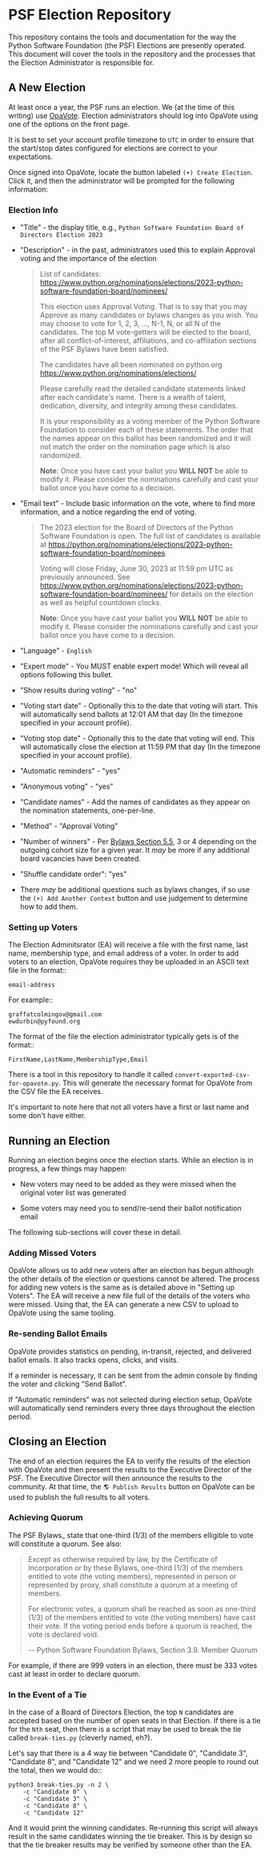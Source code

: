 # PSF Election Repository

This repository contains the tools and documentation for the way the Python
Software Foundation (the PSF) Elections are presently operated. This document
will cover the tools in the repository and the processes that the Election
Administrator is responsible for.


## A New Election

At least once a year, the PSF runs an election. We (at the time of this
writing) use [OpaVote][1]. Election administrators should log into
OpaVote using one of the options on the front page.

It is best to set your account profile timezone to `UTC` in order to ensure
that the start/stop dates configured for elections are correct to your
expectations.

Once signed into OpaVote, locate the button labeled `(+) Create Election`.
Click it, and then the administrator will be prompted for the following
information:

### Election Info

- "Title" - the display title, e.g., `Python Software Foundation Board of
  Directors Election 2023`

- "Description" - in the past, administrators used this to explain Approval
  voting and the importance of the election

    >    List of candidates: https://www.python.org/nominations/elections/2023-python-software-foundation-board/nominees/
    >
    >    This election uses Approval Voting.
         That is to say that you may Approve as many candidates
         or bylaws changes as you wish.
         You may choose to vote for 1, 2, 3, ..., N-1, N, or all N of the candidates.
         The top M vote-getters will be elected to the board,
         after all conflict-of-interest, affiliations, and co-affiliation sections
         of the PSF Bylaws have been satisfied.
    >
    >    The candidates have all been nominated on python.org https://www.python.org/nominations/elections/
    >
    >    Please carefully read the detailed candidate statements
         linked after each candidate's name.
         There is a wealth of talent, dedication, diversity, and integrity
         among these candidates.
    >
    >    It is your responsibility as
         a voting member of the Python Software Foundation
         to consider each of these statements.
         The order that the names appear on this ballot has been randomized
         and it will not match the order on the nomination page
         which is also randomized.
    >
    >   **Note**: Once you have cast your ballot you **WILL NOT**
        be able to modify it. Please consider the nominations carefully
        and cast your ballot once you have come to a decision.

- "Email text" - Include basic information on the vote, where to find more
  information, and a notice regarding the end of voting.

    >   The 2023 election for the Board of Directors
        of the Python Software Foundation is open.
        The full list of candidates is available at
        https://python.org/nominations/elections/2023-python-software-foundation-board/nominees.
    >
    >   Voting will close Friday, June 30, 2023 at 11:59 pm UTC as previously announced.
        See https://www.python.org/nominations/elections/2023-python-software-foundation-board/nominees/
        for details on the election as well as helpful countdown clocks.
    >
    >   **Note**: Once you have cast your ballot you **WILL NOT**
        be able to modify it. Please consider the nominations carefully
        and cast your ballot once you have come to a decision.

- "Language" - `English`

- "Expert mode" - You MUST enable expert mode! Which will reveal all options
  following this bullet.

- "Show results during voting" - "no"

- "Voting start date" - Optionally this to the date that voting will start.
  This will automatically send ballots at 12:01 AM that day
  (In the timezone specified in your account profile).

- "Voting stop date" - Optionally this to the date that voting will end.
  This will automatically close the election at 11:59 PM that day
  (In the timezone specified in your account profile).

- "Automatic reminders" - "yes"

- "Anonymous voting" - "yes"

- "Candidate names" - Add the names of candidates as they appear on the
  nomination statements, one-per-line.

- "Method" - "Approval Voting"

- "Number of winners" - Per [Bylaws Section 5.5][2], 3 or 4 depending on
  the outgoing cohort size for a given year. It *may* be more if any
  additional board vacancies have been created.

- "Shuffle candidate order": "yes"

- There *may* be additional questions such as bylaws changes, if so
  use the `(+) Add Another Contest` button and use judgement to determine
  how to add them.

### Setting up Voters

The Election Adminitsrator (EA) will receive a file with the first name, last
name, membership type, and email address of a voter.
In order to add voters to an election,
OpaVote requires they be uploaded in an ASCII text file in the format::

    email-address

For example::

    graffatcolmingov@gmail.com
    ewdurbin@pyfound.org

The format of the file the election administrator typically gets is of the
format::

    FirstName,LastName,MembershipType,Email

There is a tool in this repository to handle it called
``convert-exported-csv-for-opavote.py``. This will generate the necessary
format for OpaVote from the CSV file the EA receives.

It's important to note here that not all voters have a first or last name and
some don't have either.


## Running an Election

Running an election begins once the election starts. While an election is in
progress, a few things may happen:

- New voters may need to be added as they were missed when the original voter
  list was generated

- Some voters may need you to send/re-send their ballot notification email

The following sub-sections will cover these in detail.

### Adding Missed Voters

OpaVote allows us to add new voters after an election has begun although
the other details of the election or questions cannot be altered. The process for
adding new voters is the same as is detailed above in "Setting up Voters". The
EA will receive a new file full of the details of the voters who were missed.
Using that, the EA can generate a new CSV to upload to OpaVote using the same
tooling.

### Re-sending Ballot Emails

OpaVote provides statistics on pending, in-transit, rejected, and delivered
ballot emails. It also tracks opens, clicks, and visits.

If a reminder is necessary, it can be sent from the admin console by finding
the voter and clicking "Send Ballot".

If "Automatic reminders" was not selected during election setup,
OpaVote will automatically send reminders every three days throughout
the election period.

## Closing an Election

The end of an election requires the EA to verify the results of the election
with OpaVote and then present the results to the Executive Director of the PSF.
The Executive Director will then announce the results to the community.
At that time, the `🌎 Publish Results` button on OpaVote can be used to
publish the full results to all voters.

### Achieving Quorum

The PSF Bylaws_ state that one-third (1/3) of the members elligible to vote
will constitute a quorum. See also:

> Except as otherwise required by law, by the Certificate of Incorporation
> or by these Bylaws, one-third (1/3) of the members entitled to vote (the
> voting members), represented in person or represented by proxy, shall
> constitute a quorum at a meeting of members.
>
> For electronic votes, a quorum shall be reached as soon as one-third (1/3)
> of the members entitled to vote (the voting members) have cast their vote.
> If the voting period ends before a quorum is reached, the vote is declared
> void.
>
> -- Python Software Foundation Bylaws, Section 3.9. Member Quorum

For example, if there are 999 voters in an election, there must be 333 votes
cast at least in order to declare quorum.

### In the Event of a Tie

In the case of a Board of Directors Election, the top ``N`` candidates are
accepted based on the number of open seats in that Election. If there is a tie
for the ``Nth`` seat, then there is a script that may be used to break the tie
called ``break-ties.py`` (cleverly named, eh?).

Let's say that there is a 4 way tie between "Candidate 0", "Candidate 3",
"Candidate 8", and "Candidate 12" and we need 2 more people to round out the
total, then we would do::

    python3 break-ties.py -n 2 \
        -c "Candidate 0" \
        -c "Candidate 3" \
        -c "Candidate 8" \
        -c "Candidate 12"

And it would print the winning candidates. Re-running this script will always
result in the same candidates winning the tie breaker. This is by design so
that the tie breaker results may be verified by someone other than the EA.


[1]: https://www.opavote.com
[2]: https://www.python.org/psf/bylaws/
